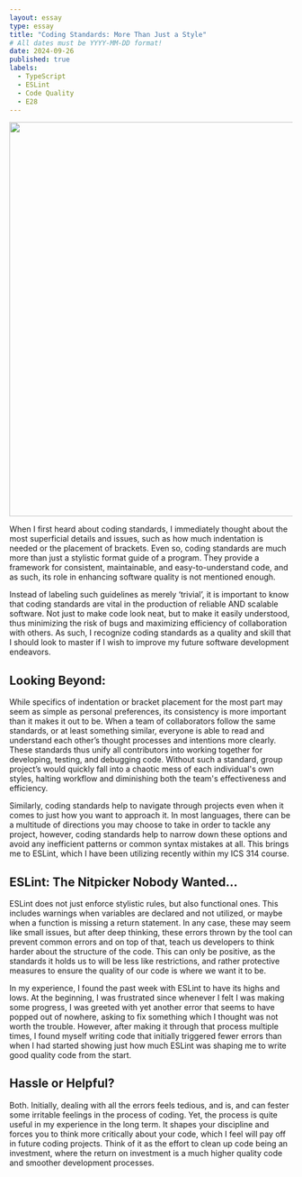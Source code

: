 ```yaml
---
layout: essay
type: essay
title: "Coding Standards: More Than Just a Style"
# All dates must be YYYY-MM-DD format!
date: 2024-09-26
published: true
labels:
  - TypeScript
  - ESLint
  - Code Quality
  - E28
---
```

<img src ="[https://i.redd.it/b70t2si6yrd61.png](https://preview.redd.it/eslint-or-me-not-sure-v0-owxri004t5la1.jpg?auto=webp&s=c6e7a0ed957ce155f56f8b8d8540007edb40dba7)" width = "700px" />

  When I first heard about coding standards, I immediately thought about the most superficial details and issues, such as how much indentation is needed or the placement of brackets. Even so, coding standards are much more than just a stylistic format guide of a program. They provide a framework for consistent, maintainable, and easy-to-understand code, and as such, its role in enhancing software quality is not mentioned enough.

  Instead of labeling such guidelines as merely ‘trivial’, it is important to know that coding standards are vital in the production of reliable AND scalable software. Not just to make code look neat, but to make it easily understood, thus minimizing the risk of bugs and maximizing efficiency of collaboration with others. As such, I recognize coding standards as a quality and skill that I should look to master if I wish to improve my future software development endeavors.


## Looking Beyond:

  While specifics of indentation or bracket placement for the most part may seem as simple as personal preferences, its consistency is more important than it makes it out to be. When a team of collaborators follow the same standards, or at least something similar, everyone is able to read and understand each other’s thought processes and intentions more clearly. These standards thus unify all contributors into working together for developing, testing, and debugging code. Without such a standard, group project’s would quickly fall into a chaotic mess of each individual's own styles, halting workflow and diminishing both the team's effectiveness and efficiency. 

  Similarly, coding standards help to navigate through projects even when it comes to just how you want to approach it. In most languages, there can be a multitude of directions you may choose to take in order to tackle any project, however, coding standards help to narrow down these options and avoid any inefficient patterns or common syntax mistakes at all. This brings me to ESLint, which I have been utilizing recently within my ICS 314 course.
 

## ESLint: The Nitpicker Nobody Wanted…

  ESLint does not just enforce stylistic rules, but also functional ones. This includes warnings when variables are declared and not utilized, or maybe when a function is missing a return statement. In any case, these may seem like small issues, but after deep thinking, these errors thrown by the tool can prevent common errors and on top of that, teach us developers to think harder about the structure of the code. This can only be positive, as the standards it holds us to will be less like restrictions, and rather protective measures to ensure the quality of our code is where we want it to be. 

  In my experience, I found the past week with ESLint to have its highs and lows. At the beginning, I was frustrated since whenever I felt I was making some progress, I was greeted with yet another error that seems to have popped out of nowhere, asking to fix something which I thought was not worth the trouble. However, after making it through that process multiple times, I found myself writing code that initially triggered fewer errors than when I had started showing just how much ESLint was shaping me to write good quality code from the start. 

## Hassle or Helpful?

  Both. Initially, dealing with all the errors feels tedious, and is, and can fester some irritable feelings in the process of coding. Yet, the process is quite useful in my experience in the long term. It shapes your discipline and forces you to think more critically about your code, which I feel will pay off in future coding projects. Think of it as the effort to clean up code being an investment, where the return on investment is a much higher quality code and smoother development processes. 
